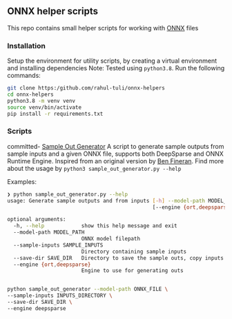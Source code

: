 ## ONNX helper scripts

This repo contains small helper scripts for working with [ONNX](https://onnx.ai) files

### Installation

Setup the environment for utility scripts, by creating a virtual environment and installing dependencies
Note: Tested using `python3.8`. Run the following commands:

```bash
git clone https:/github.com/rahul-tuli/onnx-helpers
cd onnx-helpers
python3.8 -m venv venv
source venv/bin/activate
pip install -r requirements.txt
```

### Scripts

committed- [Sample Out Generator](./sample_out_generator.py) A script to generate 
sample outputs from sample inputs and a given 
ONNX file, supports both DeepSparse and ONNX Runtime Engine. Inspired from an original version by 
[Ben Fineran](https://github.com/bfineran). Find more about the usage by `python3 sample_out_generator.py --help`

Examples:

```bash
❯ python sample_out_generator.py --help
usage: Generate sample outputs and from inputs [-h] --model-path MODEL_PATH --sample-inputs SAMPLE_INPUTS [--save-dir SAVE_DIR]
                                               [--engine {ort,deepsparse}]

optional arguments:
  -h, --help            show this help message and exit
  --model-path MODEL_PATH
                        ONNX model filepath
  --sample-inputs SAMPLE_INPUTS
                        Directory containing sample inputs
  --save-dir SAVE_DIR   Directory to save the sample outs, copy inputs and model. Defaults to model directory
  --engine {ort,deepsparse}
                        Engine to use for generating outs
```

```bash

python sample_out_generator --model-path ONNX_FILE \
--sample-inputs INPUTS_DIRECTORY \
--save-dir SAVE_DIR \
--engine deepsparse
```

